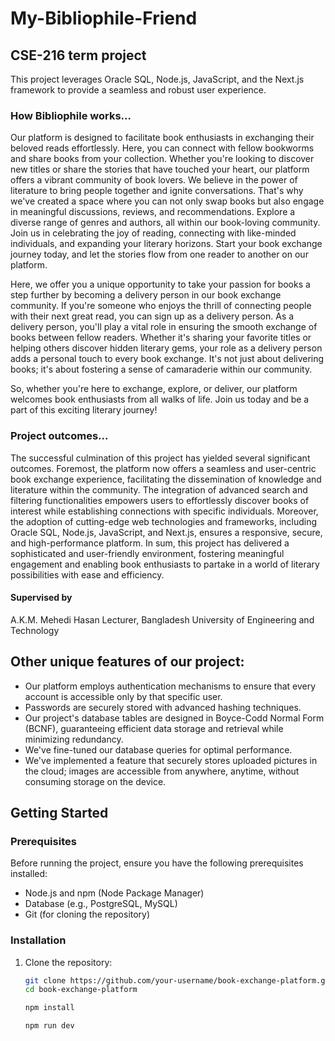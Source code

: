# My-Bibliophile-Friend

## CSE-216 term project

This project leverages Oracle SQL, Node.js, JavaScript, and the Next.js framework to provide a seamless and robust user experience.

### How Bibliophile works...
Our platform is designed to facilitate book enthusiasts in exchanging their beloved reads effortlessly. Here, you can connect with fellow bookworms and share books from your collection. Whether you're looking to discover new titles or share the stories that have touched your heart, our platform offers a vibrant community of book lovers. We believe in the power of literature to bring people together and ignite conversations. That's why we've created a space where you can not only swap books but also engage in meaningful discussions, reviews, and recommendations. Explore a diverse range of genres and authors, all within our book-loving community. Join us in celebrating the joy of reading, connecting with like-minded individuals, and expanding your literary horizons. Start your book exchange journey today, and let the stories flow from one reader to another on our platform.

Here, we offer you a unique opportunity to take your passion for books a step further by becoming a delivery person in our book exchange community. If you're someone who enjoys the thrill of connecting people with their next great read, you can sign up as a delivery person. As a delivery person, you'll play a vital role in ensuring the smooth exchange of books between fellow readers. Whether it's sharing your favorite titles or helping others discover hidden literary gems, your role as a delivery person adds a personal touch to every book exchange. It's not just about delivering books; it's about fostering a sense of camaraderie within our community.

So, whether you're here to exchange, explore, or deliver, our platform welcomes book enthusiasts from all walks of life. Join us today and be a part of this exciting literary journey!

### Project outcomes...
The successful culmination of this project has yielded several significant outcomes. Foremost, the platform now offers a seamless and user-centric book exchange experience, facilitating the dissemination of knowledge and literature within the community. The integration of advanced search and filtering functionalities empowers users to effortlessly discover books of interest while establishing connections with specific individuals. Moreover, the adoption of cutting-edge web technologies and frameworks, including Oracle SQL, Node.js, JavaScript, and Next.js, ensures a responsive, secure, and high-performance platform. In sum, this project has delivered a sophisticated and user-friendly environment, fostering meaningful engagement and enabling book enthusiasts to partake in a world of literary possibilities with ease and efficiency.


#### Supervised by 
A.K.M. Mehedi Hasan
Lecturer, Bangladesh University of Engineering and Technology


## Other unique features of our project:
- Our platform employs authentication mechanisms to ensure that every account is accessible only by that specific user.
- Passwords are securely stored with advanced hashing techniques.
- Our project's database tables are designed in Boyce-Codd Normal Form (BCNF), guaranteeing efficient data storage and retrieval while minimizing redundancy.
- We've fine-tuned our database queries for optimal performance. 
- We've implemented a feature that securely stores uploaded pictures in the cloud; images are accessible from anywhere, anytime, without consuming storage on the device.

## Getting Started

### Prerequisites

Before running the project, ensure you have the following prerequisites installed:

- Node.js and npm (Node Package Manager)
- Database (e.g., PostgreSQL, MySQL)
- Git (for cloning the repository)

### Installation

1. Clone the repository:

   ```bash
   git clone https://github.com/your-username/book-exchange-platform.git
   cd book-exchange-platform

   npm install

   npm run dev
   ```
